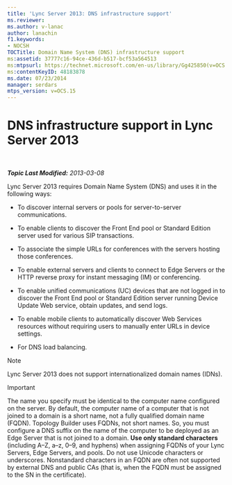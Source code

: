 ```yaml
---
title: 'Lync Server 2013: DNS infrastructure support'
ms.reviewer: 
ms.author: v-lanac
author: lanachin
f1.keywords:
- NOCSH
TOCTitle: Domain Name System (DNS) infrastructure support
ms:assetid: 37777c16-94ce-436d-b517-bcf53a564513
ms:mtpsurl: https://technet.microsoft.com/en-us/library/Gg425850(v=OCS.15)
ms:contentKeyID: 48183878
ms.date: 07/23/2014
manager: serdars
mtps_version: v=OCS.15
---
```


<div data-xmlns="http://www.w3.org/1999/xhtml">

<div class="topic" data-xmlns="http://www.w3.org/1999/xhtml" data-msxsl="urn:schemas-microsoft-com:xslt" data-cs="https://msdn.microsoft.com/">

<div data-asp="https://msdn2.microsoft.com/asp">

# DNS infrastructure support in Lync Server 2013

</div>

<div id="mainSection">

<div id="mainBody">

<span> </span>

_**Topic Last Modified:** 2013-03-08_

Lync Server 2013 requires Domain Name System (DNS) and uses it in the following ways:

  - To discover internal servers or pools for server-to-server communications.

  - To enable clients to discover the Front End pool or Standard Edition server used for various SIP transactions.

  - To associate the simple URLs for conferences with the servers hosting those conferences.

  - To enable external servers and clients to connect to Edge Servers or the HTTP reverse proxy for instant messaging (IM) or conferencing.

  - To enable unified communications (UC) devices that are not logged in to discover the Front End pool or Standard Edition server running Device Update Web service, obtain updates, and send logs.

  - To enable mobile clients to automatically discover Web Services resources without requiring users to manually enter URLs in device settings.

  - For DNS load balancing.

<div>


> [!NOTE]  
> Lync Server 2013 does not support internationalized domain names (IDNs).



</div>

<div>


> [!IMPORTANT]  
> The name you specify must be identical to the computer name configured on the server. By default, the computer name of a computer that is not joined to a domain is a short name, not a fully qualified domain name (FQDN). Topology Builder uses FQDNs, not short names. So, you must configure a DNS suffix on the name of the computer to be deployed as an Edge Server that is not joined to a domain. <STRONG>Use only standard characters</STRONG> (including A–Z, a–z, 0–9, and hyphens) when assigning FQDNs of your Lync Servers, Edge Servers, and pools. Do not use Unicode characters or underscores. Nonstandard characters in an FQDN are often not supported by external DNS and public CAs (that is, when the FQDN must be assigned to the SN in the certificate).



</div>

</div>

<span> </span>

</div>

</div>

</div>

